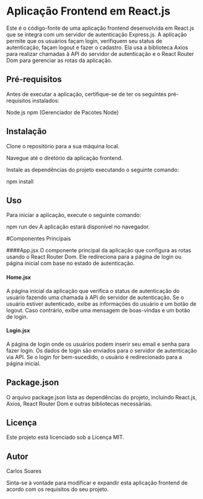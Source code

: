 # Aplicação Frontend em React.js
Este é o código-fonte de uma aplicação frontend desenvolvida em React.js que se integra com um servidor de autenticação Express.js. A aplicação permite que os usuários façam login, verifiquem seu status de autenticação, façam logout e fazer o cadastro. Ela usa a biblioteca Axios para realizar chamadas à API do servidor de autenticação e o React Router Dom para gerenciar as rotas da aplicação.

## Pré-requisitos
Antes de executar a aplicação, certifique-se de ter os seguintes pré-requisitos instalados:

Node.js
npm (Gerenciador de Pacotes Node)

## Instalação
Clone o repositório para a sua máquina local.

Navegue até o diretório da aplicação frontend.

Instale as dependências do projeto executando o seguinte comando:

npm install

## Uso
Para iniciar a aplicação, execute o seguinte comando:

npm run dev
A aplicação estará disponível no navegador.

#Componentes Principais

####App.jsx
O componente principal da aplicação que configura as rotas usando o React Router Dom. Ele redireciona para a página de login ou página inicial com base no estado de autenticação.

#### Home.jsx
A página inicial da aplicação que verifica o status de autenticação do usuário fazendo uma chamada à API do servidor de autenticação. Se o usuário estiver autenticado, exibe as informações do usuário e um botão de logout. Caso contrário, exibe uma mensagem de boas-vindas e um botão de login.

#### Login.jsx
A página de login onde os usuários podem inserir seu email e senha para fazer login. Os dados de login são enviados para o servidor de autenticação via API. Se o login for bem-sucedido, o usuário é redirecionado para a página inicial.

## Package.json
O arquivo package.json lista as dependências do projeto, incluindo React.js, Axios, React Router Dom e outras bibliotecas necessárias.

## Licença
Este projeto está licenciado sob a Licença MIT.

## Autor
Carlos Soares

Sinta-se à vontade para modificar e expandir esta aplicação frontend de acordo com os requisitos do seu projeto.
